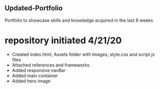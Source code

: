 ## Updated-Portfolio

Portfolio to showcase skills and knowledge acquired in the last 8 weeks

# repository initiated 4/21/20

- Created index.html, Assets folder with Images, style.css and script.js files
- Attached references and frameworks
- Added responsive navBar
- Added main container
- Added hero image
